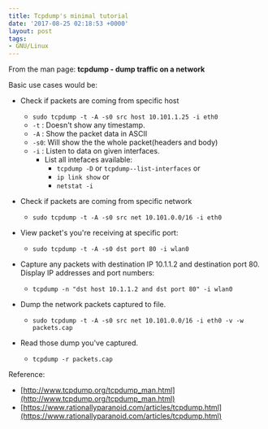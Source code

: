```yaml
---
title: Tcpdump's minimal tutorial
date: '2017-08-25 02:18:53 +0000'
layout: post
tags:
- GNU/Linux
---
```


From the man page:  **tcpdump - dump traffic on a network**

Basic use cases would be: 
* Check if packets are coming from specific host
	*  `sudo tcpdump -t -A -s0 src host 10.101.1.25 -i eth0` 
	*   `-t` : Doesn't show any timestamp.
	*   `-A` : Show the packet data in ASCII
	*   `-s0`: Will show the the whole packet(headers and body)
	*   `-i` : Listen to data on given interfaces.
		*   List all intefaces available:
			*   `tcpdump -D` or `tcpdump--list-interfaces` or
			*    `ip link show` or
			*    `netstat -i`

* Check if packets are coming from specific network
	*  `sudo tcpdump -t -A -s0 src net 10.101.0.0/16 -i eth0`

* View packet's you're receiving at specific port:
	* `sudo tcpdump -t -A -s0 dst port 80 -i wlan0`


* Capture any packets with destination IP 10.1.1.2 and destination port 80. Display IP addresses and port numbers:
	* `tcpdump -n "dst host 10.1.1.2 and dst port 80" -i wlan0`

* Dump the network packets captured to file.
	* `sudo tcpdump -t -A -s0 src net 10.101.0.0/16 -i eth0 -v -w packets.cap`

* Read those dump you've captured.
	* `tcpdump -r packets.cap`


Reference: 
* [http://www.tcpdump.org/tcpdump_man.html](http://www.tcpdump.org/tcpdump_man.html)
* [https://www.rationallyparanoid.com/articles/tcpdump.html](https://www.rationallyparanoid.com/articles/tcpdump.html)